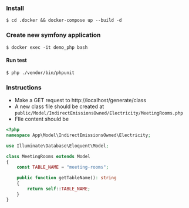 ### Install 
``$ cd .docker && docker-compose up --build -d ``

### Create new symfony application
``$ docker exec -it demo_php bash``

#### Run test
``$ php ./vendor/bin/phpunit``


### Instructions 
- Make a GET request to http://localhost/generate/class
- A new class file should be created at ``public/Model/IndirectEmissionsOwned/Electricity/MeetingRooms.php``
- FIle content should be 

```php
<?php
namespace App\Model\IndirectEmissionsOwned\Electricity;

use Illuminate\Database\Eloquent\Model;

class MeetingRooms extends Model
{
    const TABLE_NAME = "meeting-rooms";

    public function getTableName(): string
    {
        return self::TABLE_NAME;
    }
}
```